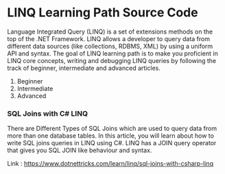 # LINQ Learning Path Source Code
Language Integrated Query (LINQ) is a set of extensions methods on the top of the .NET Framework. LINQ allows a developer to query data from different data sources (like collections, RDBMS, XML) by using a uniform API and syntax. The goal of LINQ learning path is to make you proficient in LINQ core concepts, writing and debugging LINQ queries by following the track of beginner, intermediate and advanced articles.

1. Beginner
2. Intermediate
3. Advanced

### SQL Joins with C# LINQ
There are Different Types of SQL Joins which are used to query data from more than one database tables. In this article, you will learn about how to write SQL joins queries in LINQ using C#. LINQ has a JOIN query operator that gives you SQL JOIN like behaviour and syntax.

Link : https://www.dotnettricks.com/learn/linq/sql-joins-with-csharp-linq
